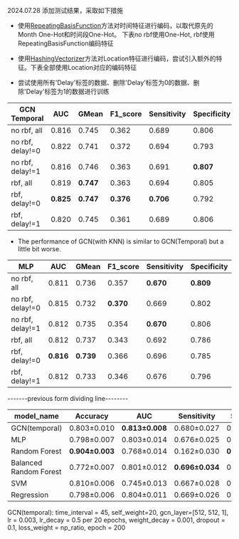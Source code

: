 2024.07.28
添加测试结果，采取如下措施

- 使用[RepeatingBasisFunction](https://koaning.github.io/scikit-lego/user-guide/preprocessing/#repeating-basis-function-transformer)方法对时间特征进行编码，以取代原先的Month One-Hot和时间段One-Hot。 下表no rbf使用One-Hot, rbf使用RepeatingBasisFunction编码特征

- 使用[HashingVectorizer](https://scikit-learn.org/stable/modules/generated/sklearn.feature_extraction.text.HashingVectorizer.html)方法对Location特征进行编码，尝试引入额外的特征。下表全部使用Location对应的编码特征

- 尝试使用所有'Delay'标签的数据、删除'Delay'标签为0的数据、删除'Delay'标签为1的数据进行训练

| GCN Temporal     | AUC       | GMean     | F1_score  | Sensitivity | Specificity |
|------------------|-----------|-----------|-----------|-------------|-------------|
| no rbf, all      | 0.816     | 0.745     | 0.362     | 0.689       | 0.806       |
| no rbf, delay!=0 | 0.822     | 0.741     | 0.372     | 0.694       | 0.793       |
| no rbf, delay!=1 | 0.816     | 0.746     | 0.363     | 0.691       | __0.807__   |
| rbf, all         | 0.819     | __0.747__ | 0.363     | 0.694       | 0.805       |
| rbf, delay!=0    | __0.825__ | __0.747__ | __0.376__ | __0.706__   | 0.792       |
| rbf, delay!=1    | 0.820     | 0.745     | 0.361     | 0.689       | 0.806       |

* The performance of GCN(with KNN) is similar to GCN(Temporal) but a little bit worse.


| MLP              | AUC       | GMean     | F1_score  | Sensitivity | Specificity |
|------------------|-----------|-----------|-----------|-------------|-------------|
| no rbf, all      | 0.811     | 0.736     | 0.357     | __0.670__   | __0.809__   |
| no rbf, delay!=0 | 0.815     | 0.732     | __0.370__ | 0.669       | 0.802       |
| no rbf, delay!=1 | 0.812     | 0.735     | 0.354     | __0.670__   | 0.806       |
| rbf, all         | 0.812     | 0.737     | 0.343     | 0.692       | 0.786       |
| rbf, delay!=0    | __0.816__ | __0.739__ | 0.366     | 0.696       | 0.785       |
| rbf, delay!=1    | 0.812     | 0.733     | 0.346     | 0.676       | 0.796       |

-------previous form dividing line--------

| model_name             | Accuracy        | AUC             | Sensitivity     | Specificity     | F1_score        | GMean           | Precision       | FPR             | FNR             | TPR             | TNR             | TP                | TN                 | FP                 | FN                |
|------------------------|-----------------|-----------------|-----------------|-----------------|-----------------|-----------------|-----------------|-----------------|-----------------|-----------------|-----------------|-------------------|--------------------|--------------------|-------------------|
| GCN(temporal)          | 0.803±0.010     | __0.813±0.008__ | 0.680±0.027     | 0.814±0.012     | 0.363±0.008     | __0.744±0.011__ | 0.247±0.008     | 0.186±0.012     | 0.320±0.027     | 0.680±0.027     | 0.814±0.012     | 159.800±6.258     | 2129.800±32.585    | 487.200±32.585     | 75.200±6.258      |
| MLP                    | 0.798±0.007     | 0.803±0.014     | 0.676±0.025     | 0.809±0.009     | 0.355±0.009     | 0.739±0.012     | 0.241±0.007     | 0.191±0.009     | 0.324±0.025     | 0.676±0.025     | 0.809±0.009     | 158.800±5.896     | 2116.300±22.843    | 500.700±22.843     | 76.200±5.896      |
| Random Forest          | __0.904±0.003__ | 0.768±0.014     | 0.162±0.030     | __0.970±0.003__ | 0.216±0.034     | 0.395±0.036     | __0.326±0.037__ | 0.030±0.003     | __0.838±0.030__ | 0.162±0.030     | __0.970±0.003__ | 38.100±7.120      | __2538.900±7.063__ | 78.100±7.063       | __196.900±7.120__ |
| Balanced Random Forest | 0.772±0.007     | 0.801±0.012     | __0.696±0.034__ | 0.779±0.010     | 0.334±0.006     | 0.736±0.014     | 0.220±0.003     | __0.221±0.010__ | 0.304±0.034     | __0.696±0.034__ | 0.779±0.010     | __163.500±8.065__ | 2038.300±26.575    | __578.700±26.575__ | 71.500±8.065      |
| SVM                    | 0.810±0.006     | 0.745±0.013     | 0.667±0.028     | 0.823±0.007     | __0.366±0.012__ | 0.740±0.015     | 0.253±0.009     | 0.177±0.007     | 0.333±0.028     | 0.667±0.028     | 0.823±0.007     | 156.700±6.558     | 2153.000±18.368    | 464.000±18.368     | 78.300±6.558      |
| Regression             | 0.798±0.006     | 0.804±0.011     | 0.669±0.026     | 0.809±0.008     | 0.353±0.008     | 0.736±0.012     | 0.240±0.005     | 0.191±0.008     | 0.331±0.026     | 0.669±0.026     | 0.809±0.008     | 157.200±6.226     | 2118.100±20.413    | 498.900±20.413     | 77.800±6.226      |

GCN(temporal): time_interval = 45, self_weight=20, gcn_layer=[512, 512, 1], lr = 0.003, lr_decay = 0.5 per 20 epochs, weight_decay = 0.001, dropout = 0.1, loss_weight = np_ratio, epoch = 200